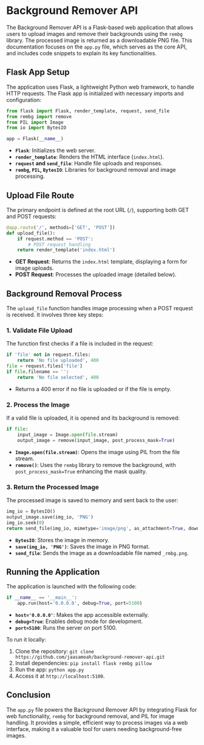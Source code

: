 # Background Remover API


The Background Remover API is a Flask-based web application that allows users to upload images and remove their backgrounds using the `rembg` library. The processed image is returned as a downloadable PNG file. This documentation focuses on the `app.py` file, which serves as the core API, and includes code snippets to explain its key functionalities.

## Flask App Setup

The application uses Flask, a lightweight Python web framework, to handle HTTP requests. The Flask app is initialized with necessary imports and configuration:

```python
from flask import Flask, render_template, request, send_file
from rembg import remove
from PIL import Image
from io import BytesIO

app = Flask(__name__)
```

- **`Flask`**: Initializes the web server.
- **`render_template`**: Renders the HTML interface (`index.html`).
- **`request` and `send_file`**: Handle file uploads and responses.
- **`rembg`, `PIL`, `BytesIO`**: Libraries for background removal and image processing.

## Upload File Route

The primary endpoint is defined at the root URL (`/`), supporting both GET and POST requests:

```python
@app.route('/', methods=['GET', 'POST'])
def upload_file():
    if request.method == 'POST':
        # POST request handling
    return render_template('index.html')
```

- **GET Request**: Returns the `index.html` template, displaying a form for image uploads.
- **POST Request**: Processes the uploaded image (detailed below).

## Background Removal Process

The `upload_file` function handles image processing when a POST request is received. It involves three key steps:

### 1. Validate File Upload

The function first checks if a file is included in the request:

```python
if 'file' not in request.files:
    return 'No file uploaded', 400
file = request.files['file']
if file.filename == '':
    return 'No file selected', 400
```

- Returns a 400 error if no file is uploaded or if the file is empty.

### 2. Process the Image

If a valid file is uploaded, it is opened and its background is removed:

```python
if file:
    input_image = Image.open(file.stream)
    output_image = remove(input_image, post_process_mask=True)
```

- **`Image.open(file.stream)`**: Opens the image using PIL from the file stream.
- **`remove()`**: Uses the `rembg` library to remove the background, with `post_process_mask=True` enhancing the mask quality.

### 3. Return the Processed Image

The processed image is saved to memory and sent back to the user:

```python
img_io = BytesIO()
output_image.save(img_io, 'PNG')
img_io.seek(0)
return send_file(img_io, mimetype='image/png', as_attachment=True, download_name='_rmbg.png')
```

- **`BytesIO`**: Stores the image in memory.
- **`save(img_io, 'PNG')`**: Saves the image in PNG format.
- **`send_file`**: Sends the image as a downloadable file named `_rmbg.png`.

## Running the Application

The application is launched with the following code:

```python
if __name__ == '__main__':
    app.run(host='0.0.0.0', debug=True, port=5100)
```

- **`host='0.0.0.0'`**: Makes the app accessible externally.
- **`debug=True`**: Enables debug mode for development.
- **`port=5100`**: Runs the server on port 5100.

To run it locally:
1. Clone the repository: `git clone https://github.com/jaasamoah/background-remover-api.git`
2. Install dependencies: `pip install flask rembg pillow`
3. Run the app: `python app.py`
4. Access it at `http://localhost:5100`.

## Conclusion

The `app.py` file powers the Background Remover API by integrating Flask for web functionality, `rembg` for background removal, and PIL for image handling. It provides a simple, efficient way to process images via a web interface, making it a valuable tool for users needing background-free images.
